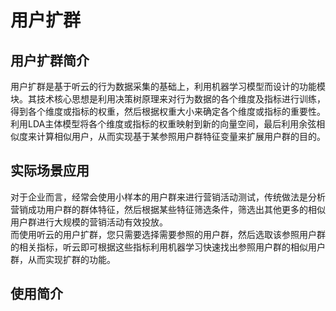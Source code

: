 # 用户扩群

##  用户扩群简介

用户扩群是基于听云的行为数据采集的基础上，利用机器学习模型而设计的功能模块。其技术核心思想是利用决策树原理来对行为数据的各个维度及指标进行训练，得到各个维度或指标的权重，然后根据权重大小来确定各个维度或指标的重要性。利用LDA主体模型将各个维度或指标的权重映射到新的向量空间，最后利用余弦相似度来计算相似用户，从而实现基于某参照用户群特征变量来扩展用户群的目的。

##  实际场景应用
对于企业而言，经常会使用小样本的用户群来进行营销活动测试，传统做法是分析营销成功用户群的群体特征，然后根据某些特征筛选条件，筛选出其他更多的相似用户群进行大规模的营销活动有效投放。  
而使用听云的用户扩群，您只需要选择需要参照的用户群，然后选取该参照用户群的相关指标，听云即可根据这些指标利用机器学习快速找出参照用户群的相似用户群，从而实现扩群的功能。


##  使用简介




